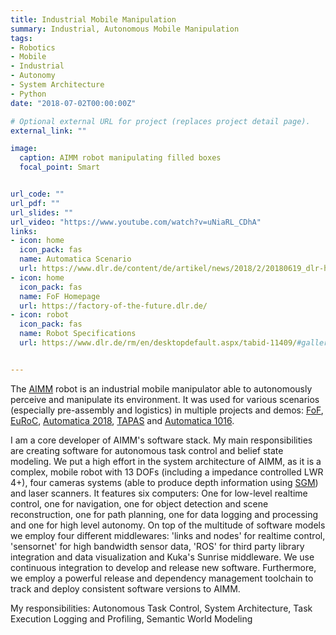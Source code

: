 ```yaml
---
title: Industrial Mobile Manipulation
summary: Industrial, Autonomous Mobile Manipulation
tags:
- Robotics
- Mobile
- Industrial
- Autonomy
- System Architecture
- Python
date: "2018-07-02T00:00:00Z"

# Optional external URL for project (replaces project detail page).
external_link: ""

image:
  caption: AIMM robot manipulating filled boxes
  focal_point: Smart


url_code: ""
url_pdf: ""
url_slides: ""
url_video: "https://www.youtube.com/watch?v=uNiaRL_CDhA"
links:
- icon: home
  icon_pack: fas
  name: Automatica Scenario
  url: https://www.dlr.de/content/de/artikel/news/2018/2/20180619_dlr-highlights-auf-der-automatica-2018_28474.html
- icon: home
  icon_pack: fas
  name: FoF Homepage
  url: https://factory-of-the-future.dlr.de/
- icon: robot
  icon_pack: fas
  name: Robot Specifications
  url: https://www.dlr.de/rm/en/desktopdefault.aspx/tabid-11409/#gallery/29194


---
```


The [AIMM](https://www.dlr.de/rm/en/desktopdefault.aspx/tabid-11409) robot is an industrial mobile manipulator able to autonomously perceive and manipulate its environment. It was used for various scenarios (especially pre-assembly and logistics) in multiple projects and demos: [FoF](https://factory-of-the-future.dlr.de/), [EuRoC](http://www.euroc-project.eu/), [Automatica 2018](https://messe-muenchen.de/en/technical/events/automatica-2018.php), [TAPAS](http://www.tapas-project.eu/) and [Automatica 1016](https://messe-muenchen.de/en/technical/events/automatica-2016.php).

I am a core developer of AIMM's software stack. My main responsibilities are creating software for autonomous task control and belief state modeling. We put a high effort in the system architecture of AIMM, as it is a complex, mobile robot with 13 DOFs (including a impedance controlled LWR 4+), four cameras systems (able to produce depth information using [SGM](https://core.ac.uk/download/pdf/11134866.pdf)) and laser scanners. It features six computers: One for low-level realtime control, one for navigation, one for object detection and scene reconstruction, one for path planning, one for data logging and processing and one for high level autonomy. On top of the multitude of software models we employ four different middlewares: 'links and nodes' for realtime control, 'sensornet' for high bandwidth sensor data, 'ROS' for third party library integration and data visualization and Kuka's Sunrise middleware. We use continuous integration to develop and release new software. Furthermore, we employ a powerful release and dependency management toolchain to track and deploy consistent software versions to AIMM.

My responsibilities: Autonomous Task Control, System Architecture, Task Execution Logging and Profiling, Semantic World Modeling
